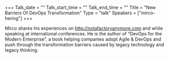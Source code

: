 +++
Talk_date = ""
Talk_start_time = ""
Talk_end_time = ""
Title = "New Barriers Of DevOps Transformation"
Type = "talk"
Speakers = ["mirco-hering"]
+++

Mirco shares his experiences on http://notafactoryanymore.com and while speaking at international conferences. He is the author of “DevOps for the Modern Enterprise”, a book helping companies adopt Agile & DevOps and push through the transformation barriers caused by legacy technology and legacy thinking.
